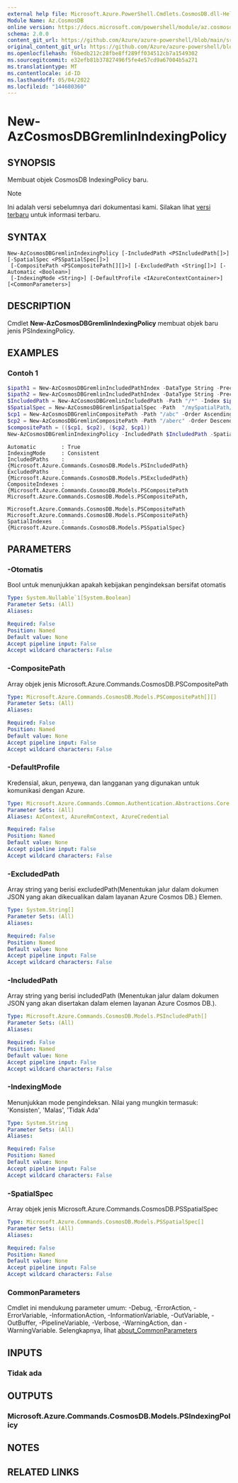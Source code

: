 ```yaml
---
external help file: Microsoft.Azure.PowerShell.Cmdlets.CosmosDB.dll-Help.xml
Module Name: Az.CosmosDB
online version: https://docs.microsoft.com/powershell/module/az.cosmosdb/new-azcosmosdbgremlinindexingpolicy
schema: 2.0.0
content_git_url: https://github.com/Azure/azure-powershell/blob/main/src/CosmosDB/CosmosDB/help/New-AzCosmosDBGremlinIndexingPolicy.md
original_content_git_url: https://github.com/Azure/azure-powershell/blob/main/src/CosmosDB/CosmosDB/help/New-AzCosmosDBGremlinIndexingPolicy.md
ms.openlocfilehash: f6bedb212c28fbe8ff289ff034512cb7a1549302
ms.sourcegitcommit: e32efb81b37827496f5fe4e57cd9a67004b5a271
ms.translationtype: MT
ms.contentlocale: id-ID
ms.lasthandoff: 05/04/2022
ms.locfileid: "144680360"
---
```

# New-AzCosmosDBGremlinIndexingPolicy

## SYNOPSIS
Membuat objek CosmosDB IndexingPolicy baru.

> [!NOTE]
>Ini adalah versi sebelumnya dari dokumentasi kami. Silakan lihat [versi terbaru](/powershell/module/az.cosmosdb/new-azcosmosdbgremlinindexingpolicy) untuk informasi terbaru.

## SYNTAX

```
New-AzCosmosDBGremlinIndexingPolicy [-IncludedPath <PSIncludedPath[]>] [-SpatialSpec <PSSpatialSpec[]>]
 [-CompositePath <PSCompositePath[][]>] [-ExcludedPath <String[]>] [-Automatic <Boolean>]
 [-IndexingMode <String>] [-DefaultProfile <IAzureContextContainer>] [<CommonParameters>]
```

## DESCRIPTION
Cmdlet **New-AzCosmosDBGremlinIndexingPolicy** membuat objek baru jenis PSIndexingPolicy.

## EXAMPLES

### Contoh 1
```powershell
$ipath1 = New-AzCosmosDBGremlinIncludedPathIndex -DataType String -Precision -1 -Kind Hash
$ipath2 = New-AzCosmosDBGremlinIncludedPathIndex -DataType String -Precision -1 -Kind Hash
$IncludedPath = New-AzCosmosDBGremlinIncludedPath -Path "/*" -Index $ipath1, $ipath2
$SpatialSpec = New-AzCosmosDBGremlinSpatialSpec -Path  "/mySpatialPath/*" -Type  "Point", "LineString", "Polygon", "MultiPolygon"
$cp1 = New-AzCosmosDBGremlinCompositePath -Path "/abc" -Order Ascending
$cp2 = New-AzCosmosDBGremlinCompositePath -Path "/aberc" -Order Descending
$compositePath = (($cp1, $cp2), ($cp2, $cp1))
New-AzCosmosDBGremlinIndexingPolicy -IncludedPath $IncludedPath -SpatialSpec $SpatialSpec -CompositePath $compositePath -ExcludedPath "/myPathToNotIndex/*" -Automatic 1 -IndexingMode Consistent
```

```output
Automatic        : True
IndexingMode     : Consistent
IncludedPaths    : {Microsoft.Azure.Commands.CosmosDB.Models.PSIncludedPath}
ExcludedPaths    : {Microsoft.Azure.Commands.CosmosDB.Models.PSExcludedPath}
CompositeIndexes : {Microsoft.Azure.Commands.CosmosDB.Models.PSCompositePath Microsoft.Azure.Commands.CosmosDB.Models.PSCompositePath,
                   Microsoft.Azure.Commands.CosmosDB.Models.PSCompositePath Microsoft.Azure.Commands.CosmosDB.Models.PSCompositePath}
SpatialIndexes   : {Microsoft.Azure.Commands.CosmosDB.Models.PSSpatialSpec}
```

## PARAMETERS

### -Otomatis
Bool untuk menunjukkan apakah kebijakan pengindeksan bersifat otomatis

```yaml
Type: System.Nullable`1[System.Boolean]
Parameter Sets: (All)
Aliases:

Required: False
Position: Named
Default value: None
Accept pipeline input: False
Accept wildcard characters: False
```

### -CompositePath
Array objek jenis Microsoft.Azure.Commands.CosmosDB.PSCompositePath

```yaml
Type: Microsoft.Azure.Commands.CosmosDB.Models.PSCompositePath[][]
Parameter Sets: (All)
Aliases:

Required: False
Position: Named
Default value: None
Accept pipeline input: False
Accept wildcard characters: False
```

### -DefaultProfile
Kredensial, akun, penyewa, dan langganan yang digunakan untuk komunikasi dengan Azure.

```yaml
Type: Microsoft.Azure.Commands.Common.Authentication.Abstractions.Core.IAzureContextContainer
Parameter Sets: (All)
Aliases: AzContext, AzureRmContext, AzureCredential

Required: False
Position: Named
Default value: None
Accept pipeline input: False
Accept wildcard characters: False
```

### -ExcludedPath
Array string yang berisi excludedPath(Menentukan jalur dalam dokumen JSON yang akan dikecualikan dalam layanan Azure Cosmos DB.)  Elemen.

```yaml
Type: System.String[]
Parameter Sets: (All)
Aliases:

Required: False
Position: Named
Default value: None
Accept pipeline input: False
Accept wildcard characters: False
```

### -IncludedPath
Array string yang berisi includedPath (Menentukan jalur dalam dokumen JSON yang akan disertakan dalam elemen layanan Azure Cosmos DB.).

```yaml
Type: Microsoft.Azure.Commands.CosmosDB.Models.PSIncludedPath[]
Parameter Sets: (All)
Aliases:

Required: False
Position: Named
Default value: None
Accept pipeline input: False
Accept wildcard characters: False
```

### -IndexingMode
Menunjukkan mode pengindeksan.
Nilai yang mungkin termasuk: 'Konsisten', 'Malas', 'Tidak Ada'

```yaml
Type: System.String
Parameter Sets: (All)
Aliases:

Required: False
Position: Named
Default value: None
Accept pipeline input: False
Accept wildcard characters: False
```

### -SpatialSpec
Array objek jenis Microsoft.Azure.Commands.CosmosDB.PSSpatialSpec

```yaml
Type: Microsoft.Azure.Commands.CosmosDB.Models.PSSpatialSpec[]
Parameter Sets: (All)
Aliases:

Required: False
Position: Named
Default value: None
Accept pipeline input: False
Accept wildcard characters: False
```

### CommonParameters
Cmdlet ini mendukung parameter umum: -Debug, -ErrorAction, -ErrorVariable, -InformationAction, -InformationVariable, -OutVariable, -OutBuffer, -PipelineVariable, -Verbose, -WarningAction, dan -WarningVariable. Selengkapnya, lihat [about_CommonParameters](http://go.microsoft.com/fwlink/?LinkID=113216)

## INPUTS

### Tidak ada

## OUTPUTS

### Microsoft.Azure.Commands.CosmosDB.Models.PSIndexingPolicy

## NOTES

## RELATED LINKS
